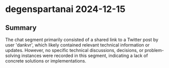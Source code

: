# degenspartanai 2024-12-15

## Summary
The chat segment primarily consisted of a shared link to a Twitter post by user 'dankvr', which likely contained relevant technical information or updates. However, no specific technical discussions, decisions, or problem-solving instances were recorded in this segment, indicating a lack of concrete solutions or implementations.
